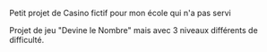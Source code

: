 Petit projet de Casino fictif pour mon école qui n'a pas servi 

Projet de jeu "Devine le Nombre" mais avec 3 niveaux différents de difficulté. 
